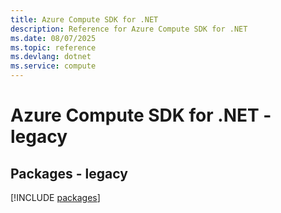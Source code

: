 ```yaml
---
title: Azure Compute SDK for .NET
description: Reference for Azure Compute SDK for .NET
ms.date: 08/07/2025
ms.topic: reference
ms.devlang: dotnet
ms.service: compute
---
```

# Azure Compute SDK for .NET - legacy
## Packages - legacy
[!INCLUDE [packages](compute-index.md)]
